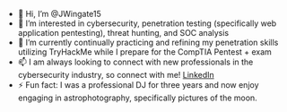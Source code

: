 - 👋 Hi, I’m @JWingate15
- 👀 I’m interested in cybersecurity, penetration testing (specifically web application pentesting), threat hunting, and SOC analysis  
- 🌱 I’m currently continually practicing and refining my penetration skills utilizing TryHackMe while I prepare for the CompTIA Pentest + exam
- 📫 I am always looking to connect with new professionals in the cybersecurity industry, so connect with me! [LinkedIn](https://www.linkedin.com/in/joseph-wingate/)
- ⚡ Fun fact: I was a professional DJ for three years and now enjoy engaging in astrophotography, specifically pictures of the moon. 


